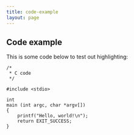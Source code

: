 ```yaml
---
title: code-example
layout: page
---
```


## Code example

This is some code below to test out highlighting:
```
/*
 * C code
 */

#include <stdio>

int
main (int argc, char *argv[])
{
    printf("Hello, world!\n");
    return EXIT_SUCCESS;
}
```
